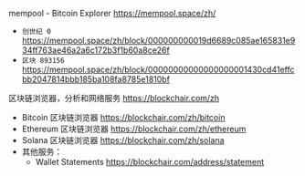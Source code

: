 
mempool - Bitcoin Explorer https://mempool.space/zh/
- `创世纪 0` https://mempool.space/zh/block/000000000019d6689c085ae165831e934ff763ae46a2a6c172b3f1b60a8ce26f
- `区块 893156` https://mempool.space/zh/block/00000000000000000001430cd41effcbb2047814bbb185ba108fa8785e1810bf

区块链浏览器，分析和网络服务 https://blockchair.com/zh
- Bitcoin 区块链浏览器 https://blockchair.com/zh/bitcoin
- Ethereum 区块链浏览器 https://blockchair.com/zh/ethereum
- Solana 区块链浏览器 https://blockchair.com/zh/solana
- 其他服务：
  * Wallet Statements https://blockchair.com/address/statement
